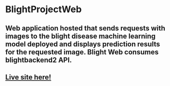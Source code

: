 # BlightProjectWeb

## Web application hosted that sends requests with images to the blight disease machine learning model deployed and displays prediction results for the requested image. Blight Web consumes blightbackend2 API. 

## [Live site here!](https://blightdetectionai.netlify.app/)

